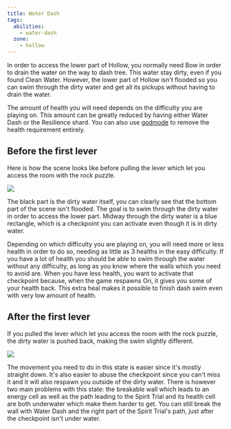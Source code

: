 ```yaml
---
title: Water Dash
tags:
  abilities:
    - water-dash
  zone:
    - hollow
---
```


In order to access the lower part of Hollow, you normally need Bow in order to drain the water on the way to dash tree. This water stay dirty, even if you found Clean Water. However, the lower part of Hollow isn't flooded so you can swim through the dirty water and get all its pickups without having to drain the water.

The amount of health you will need depends on the difficulty you are playing on. This amount can be greatly reduced by having either Water Dash or the Resilience shard. You can also use [godmode](/tutorials/misc/godmode) to remove the health requirement entirely.

## Before the first lever

Here is how the scene looks like before pulling the lever which let you access the room with the rock puzzle.

![](https://i.imgur.com/Rm47WFE.png)

The black part is the dirty water itself, you can clearly see that the bottom part of the scene isn't flooded. The goal is to swim through the dirty water in order to access the lower part. Midway through the dirty water is a blue rectangle, which is a checkpoint you can activate even though it is in dirty water.

Depending on which difficulty you are playing on, you will need more or less health in order to do so, needing as little as 3 healths in the easy difficulty. If you have a lot of health you should be able to swim through the water without any difficulty, as long as you know where the walls which you need to avoid are. When you have less health, you want to activate that checkpoint because, when the game respawns Ori, it gives you some of your health back. This extra heal makes it possible to finish dash swim even with very low amount of health.

<youtube-video id="3XwFoBGrk2A"></youtube-video>

## After the first lever

If you pulled the lever which let you access the room with the rock puzzle, the dirty water is pushed back, making the swim slightly different.

![](https://i.imgur.com/oneLDuo.png)

The movement you need to do in this state is easier since it's mostly straight down. It's also easier to abuse the checkpoint since you can't miss it and it will also respawn you outside of the dirty water. There is however two main problems with this state: the breakable wall which leads to an energy cell as well as the path leading to the Spirit Trial and its health cell are both underwater which make them harder to get. You can still break the wall with Water Dash and the right part of the Spirit Trial's path, just after the checkpoint isn't under water.

<youtube-video id="1vUvyy_nlog"></youtube-video>
